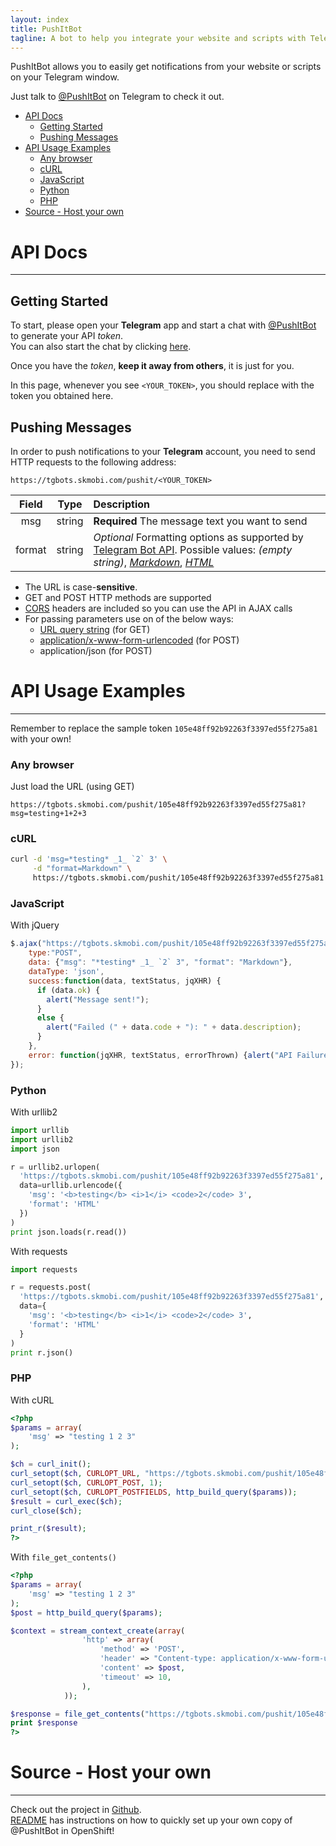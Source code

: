 ```yaml
---
layout: index
title: PushItBot
tagline: A bot to help you integrate your website and scripts with Telegram
---
```


PushItBot allows you to easily get notifications from your website or scripts on your Telegram window.

Just talk to [@PushItBot](https://telegram.me/pushitbot) on Telegram to check it out.

- [API Docs](#api-docs)
  - [Getting Started](#getting-started)
  - [Pushing Messages](#pushing-messages)
- [API Usage Examples](#api-usage-examples)
  - [Any browser](#any-browser)
  - [cURL](#curl)
  - [JavaScript](#javascript)
  - [Python](#python)
  - [PHP](#php)
- [Source - Host your own](#source---host-your-own)

API Docs
=========

----

Getting Started
---------------

To start, please open your **Telegram** app and start a chat with [@PushItBot](https://telegram.me/pushitbot) to generate your API *token*.  
You can also start the chat by clicking [here](https://telegram.me/pushitbot?start=token).

Once you have the *token*, **keep it away from others**, it is just for you.

In this page, whenever you see `<YOUR_TOKEN>`, you should replace with the token you obtained here.

Pushing Messages
----------------

In order to push notifications to your **Telegram** account, you need to send HTTP requests to the following address:

    https://tgbots.skmobi.com/pushit/<YOUR_TOKEN>


Field     | Type   | Description
:-------: | :----: | :-----------
msg       | string | **Required** The message text you want to send
format    | string | *Optional* Formatting options as supported by [Telegram Bot API](https://core.telegram.org/bots/api#formatting-options). Possible values: *(empty string)*, [*Markdown*](https://core.telegram.org/bots/api#markdown-style), [*HTML*](https://core.telegram.org/bots/api#html-style)

* The URL is case-**sensitive**.
* GET and POST HTTP methods are supported
* [CORS](https://en.wikipedia.org/wiki/Cross-origin_resource_sharing) headers are included so you can use the API in AJAX calls
* For passing parameters use on of the below ways:
  * [URL query string](https://en.wikipedia.org/wiki/Query_string) (for GET)
  * [application/x-www-form-urlencoded](https://en.wikipedia.org/wiki/Percent-encoding#The_application.2Fx-www-form-urlencoded_type) (for POST)
  * application/json (for POST)

API Usage Examples
==================

---

Remember to replace the sample token `105e48ff92b92263f3397ed55f275a81` with your own!

### Any browser

Just load the URL (using GET)

    https://tgbots.skmobi.com/pushit/105e48ff92b92263f3397ed55f275a81?msg=testing+1+2+3


### cURL

```bash
curl -d 'msg=*testing* _1_ `2` 3' \
     -d "format=Markdown" \
     https://tgbots.skmobi.com/pushit/105e48ff92b92263f3397ed55f275a81
```

### JavaScript

With jQuery

```javascript
$.ajax("https://tgbots.skmobi.com/pushit/105e48ff92b92263f3397ed55f275a81", {
    type:"POST",
    data: {"msg": "*testing* _1_ `2` 3", "format": "Markdown"},
    dataType: 'json',
    success:function(data, textStatus, jqXHR) {
      if (data.ok) {
        alert("Message sent!");
      }
      else {
        alert("Failed (" + data.code + "): " + data.description);
      }
    },
    error: function(jqXHR, textStatus, errorThrown) {alert("API Failure");}
});
```

### Python

With urllib2

```python
import urllib
import urllib2
import json

r = urllib2.urlopen(
  'https://tgbots.skmobi.com/pushit/105e48ff92b92263f3397ed55f275a81',
  data=urllib.urlencode({
    'msg': '<b>testing</b> <i>1</i> <code>2</code> 3',
    'format': 'HTML'
  })
)
print json.loads(r.read())
```

With requests

```python
import requests

r = requests.post(
  'https://tgbots.skmobi.com/pushit/105e48ff92b92263f3397ed55f275a81',
  data={
    'msg': '<b>testing</b> <i>1</i> <code>2</code> 3',
    'format': 'HTML'
  }
)
print r.json()
```

### PHP

With cURL

```php
<?php
$params = array(
	'msg' => "testing 1 2 3"
);

$ch = curl_init();
curl_setopt($ch, CURLOPT_URL, "https://tgbots.skmobi.com/pushit/105e48ff92b92263f3397ed55f275a81");
curl_setopt($ch, CURLOPT_POST, 1);
curl_setopt($ch, CURLOPT_POSTFIELDS, http_build_query($params));
$result = curl_exec($ch);
curl_close($ch);

print_r($result);
?>
```

With `file_get_contents()`

```php
<?php
$params = array(
	'msg' => "testing 1 2 3"
);
$post = http_build_query($params);

$context = stream_context_create(array(
                'http' => array(
                    'method' => 'POST',
                    'header' => "Content-type: application/x-www-form-urlencoded\r\n",
                    'content' => $post,
                    'timeout' => 10,
                ),
            ));

$response = file_get_contents("https://tgbots.skmobi.com/pushit/105e48ff92b92263f3397ed55f275a81", false, $context);
print $response
?>
```

Source - Host your own
======================

----

Check out the project in [Github](https://github.com/fopina/tgbot-pushitbot).  
[README](https://github.com/fopina/tgbot-pushitbot/blob/master/README.md) has instructions on how to quickly set up your own copy of @PushItBot in OpenShift!
